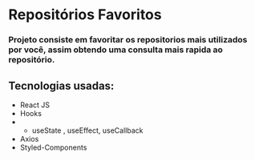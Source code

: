 # Repositórios Favoritos

### Projeto consiste em favoritar os repositorios mais utilizados por você, assim obtendo uma consulta mais rapida ao repositório.

## Tecnologias usadas:
- React JS
- Hooks
 - - useState
, useEffect, useCallback
- Axios
- Styled-Components
